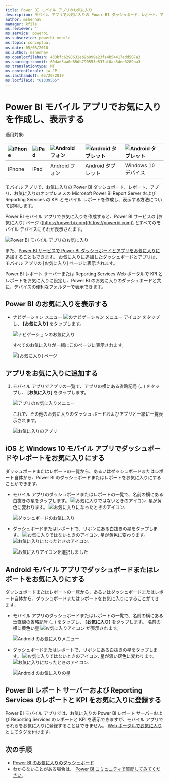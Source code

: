 ```yaml
---
title: Power BI モバイル アプリのお気に入り
description: モバイル アプリでお気に入りの Power BI ダッシュボード、レポート、アプリ、Microsoft Power BI Report Server および Reporting Services のレポートと KPI を作成し、表示する方法について説明します。
author: mshenhav
manager: kfile
ms.reviewer: ''
ms.service: powerbi
ms.subservice: powerbi-mobile
ms.topic: conceptual
ms.date: 05/05/2018
ms.author: mshenhav
ms.openlocfilehash: 433bfc6298632eb9b999a23fe4b54417add507a3
ms.sourcegitcommit: 60dad5aa0d85db790553e537bf8ac34ee3289ba3
ms.translationtype: MT
ms.contentlocale: ja-JP
ms.lasthandoff: 05/29/2019
ms.locfileid: "61339565"
---
```

# <a name="make-and-view-favorites-in-the-power-bi-mobile-apps"></a>Power BI モバイル アプリでお気に入りを作成し、表示する
適用対象:

| ![iPhone](./media/mobile-apps-favorites/iphone-logo-50-px.png) | ![iPad](./media/mobile-apps-favorites/ipad-logo-50-px.png) | ![Android フォン](./media/mobile-apps-favorites/android-phone-logo-50-px.png) | ![Android タブレット](./media/mobile-apps-favorites/android-tablet-logo-50-px.png) | ![Android タブレット](./media/mobile-apps-favorites/win-10-logo-50-px.png) |
|:--- |:--- |:--- |:--- |:--- |
| iPhone |iPad |Android フォン |Android タブレット |Windows 10 デバイス |

モバイル アプリで、お気に入りの Power BI ダッシュボード、レポート、アプリ、お気に入りのオンプレミスの Microsoft Power BI Report Server および Reporting Services の KPI とモバイル レポートを作成し、表示する方法について説明します。

Power BI モバイル アプリでお気に入りを作成すると、Power BI サービスの [お気に入り] ページ ([https://powerbi.com](https://powerbi.com)) とすべてのモバイル デバイスにそれが表示されます。 

![Power BI モバイル アプリのお気に入り](./media/mobile-apps-favorites/power-bi-android-favorites-reports.png)


また、[Power BI サービスで Power BI ダッシュボードとアプリをお気に入りに追加する](../end-user-favorite.md)こともできます。 お気に入りに追加したダッシュボードとアプリは、モバイル アプリの [お気に入り] ページに表示されます。

Power BI レポート サーバーまたは Reporting Services Web ポータルで KPI とレポートをお気に入りに設定し、Power BI のお気に入りのダッシュボードと共に、デバイスの便利なフォルダーで表示できます。

## <a name="view-your-power-bi-favorites"></a>Power BI のお気に入りを表示する
* ナビゲーション メニュー ![ のナビゲーション メニュー アイコン ](./media/mobile-apps-favorites/power-bi-iphone-global-nav-button.png) をタップし、 **[お気に入り]** をタップします。
  
  ![ナビゲーションのお気に入り](./media/mobile-apps-favorites/power-bi-ipad-faves-pbi-report-server.png)
  
  すべてのお気に入りが一緒にこのページに表示されます。
  
  ![[お気に入り] ページ](./media/mobile-apps-favorites/power-bi-ipad-favorites.png)

## <a name="make-an-app-a-favorite"></a>アプリをお気に入りに追加する
1. モバイル アプリでアプリの一覧で、アプリの横にある省略記号 (...) をタップし、 **[お気に入り]** をタップします。
   
    ![アプリのお気に入りメニュー](./media/mobile-apps-favorites/power-bi-android-favorite-app-ellipsis.png)
   
    これで、その他のお気に入りのダッシュ ボードおよびアプリと一緒に一覧表示されます。
   
    ![お気に入りのアプリ](./media/mobile-apps-favorites/power-bi-android-favorite-apps.png)

## <a name="make-a-dashboard-or-report-a-favorite-in-the-ios-and-windows-10-mobile-apps"></a>iOS と Windows 10 モバイル アプリでダッシュボードやレポートをお気に入りにする
ダッシュボードまたはレポートの一覧から、あるいはダッシュボードまたはレポート自体から、Power BI のダッシュボードまたはレポートをお気に入りにすることができます。

* モバイル アプリのダッシュボードまたはレポートの一覧で、名前の横にある白抜きの星をタップします。 ![お気に入りではないときのアイコン](./././media/mobile-apps-favorites/power-bi-mobile-not-favorite-icon.png). 星が黄色に変わります。 ![お気に入りになったときのアイコン](./././media/mobile-apps-favorites/power-bi-mobile-yes-favorite-icon.png).
  
    ![ダッシュボードのお気に入り](./media/mobile-apps-favorites/power-bi-mobile-make-dashboard-favorite.png)
* ダッシュボードまたはレポートで、リボンにある白抜きの星をタップします。 ![お気に入りではないときのアイコン](./././media/mobile-apps-favorites/power-bi-mobile-not-favorite-icon.png). 星が黄色に変わります。 ![お気に入りになったときのアイコン](./././media/mobile-apps-favorites/power-bi-mobile-yes-favorite-icon.png).
  
    ![お気に入りアイコンを選択しました](./media/mobile-apps-favorites/power-bi-mobile-favorite-selected.png)

## <a name="make-a-dashboard-or-report-a-favorite-in-the-android-mobile-apps"></a>Android モバイル アプリでダッシュボードまたはレポートをお気に入りにする
ダッシュボードまたはレポートの一覧から、あるいはダッシュボードまたはレポート自体から、ダッシュボードまたはレポートをお気に入りにすることができます。

* モバイル アプリのダッシュボードまたはレポートの一覧で、名前の横にある垂直線の省略記号 (...) をタップし、 **[お気に入り]** をタップします。 名前の横に黄色い星 ![お気に入りアイコン](./././media/mobile-apps-favorites/power-bi-mobile-yes-favorite-icon.png) が表示されます。
  
    ![Android のお気に入りメニュー](./media/mobile-apps-favorites/power-bi-android-make-favorite.png)
* ダッシュボードまたはレポートで、リボンにある白抜きの星をタップします。 ![お気に入りではないときのアイコン](./././media/mobile-apps-favorites/power-bi-mobile-not-favorite-icon.png). 星が濃い灰色に変わります。 ![お気に入りになったときのアイコン](./media/mobile-apps-favorites/power-bi-android-favorite-icon.png).
  
    ![Android のお気に入りの星](./media/mobile-apps-favorites/power-bi-android-favorite-in-dashboard.png)

## <a name="make-favorite-power-bi-report-server-and-reporting-services-reports-and-kpis"></a>Power BI レポート サーバーおよび Reporting Services のレポートと KPI をお気に入りに登録する
Power BI モバイル アプリでは、お気に入りの Power BI レポート サーバーおよび Reporting Services のレポートと KPI を表示できますが、モバイル アプリでそれらをお気に入りに登録することはできません。 [Web ポータルでお気に入りとしてタグを付け](../../report-server/tutorial-explore-report-server-web-portal.md#tag-your-favorites)ます。 

## <a name="next-steps"></a>次の手順
* [Power BI のお気に入りのダッシュボード](../end-user-favorite.md) 
* わからないことがある場合は、 [Power BI コミュニティで質問してみてください](http://community.powerbi.com/)。

